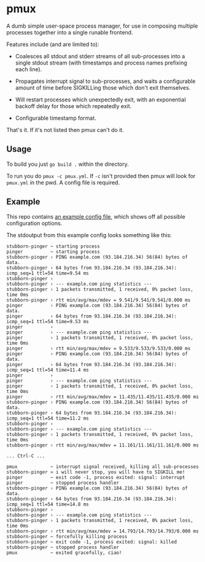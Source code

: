 # pmux

A dumb simple user-space process manager, for use in composing multiple
processes together into a single runable frontend.

Features include (and are limited to):

* Coalesces all stdout and stderr streams of all sub-processes into a single
  stdout stream (with timestamps and process names prefixing each line).

* Propagates interrupt signal to sub-processes, and waits a configurable amount
  of time before SIGKILLing those which don't exit themselves.

* Will restart processes which unexpectedly exit, with an exponential backoff
  delay for those which repeatedly exit.

* Configurable timestamp format.

That's it. If it's not listed then pmux can't do it.

## Usage

To build you just `go build .` within the directory.

To run you do `pmux -c pmux.yml`. If `-c` isn't provided then pmux will look for
`pmux.yml` in the pwd. A config file is required.

## Example

This repo contains [an example config file](pmux-example.yml), which shows off
all possible configuration options.

The stdoutput from this example config looks something like this:

```
stubborn-pinger ~ starting process
pinger          ~ starting process
stubborn-pinger › PING example.com (93.184.216.34) 56(84) bytes of data.
stubborn-pinger › 64 bytes from 93.184.216.34 (93.184.216.34): icmp_seq=1 ttl=54 time=9.54 ms
stubborn-pinger ›
stubborn-pinger › --- example.com ping statistics ---
stubborn-pinger › 1 packets transmitted, 1 received, 0% packet loss, time 0ms
stubborn-pinger › rtt min/avg/max/mdev = 9.541/9.541/9.541/0.000 ms
pinger          › PING example.com (93.184.216.34) 56(84) bytes of data.
pinger          › 64 bytes from 93.184.216.34 (93.184.216.34): icmp_seq=1 ttl=54 time=9.53 ms
pinger          ›
pinger          › --- example.com ping statistics ---
pinger          › 1 packets transmitted, 1 received, 0% packet loss, time 0ms
pinger          › rtt min/avg/max/mdev = 9.533/9.533/9.533/0.000 ms
pinger          › PING example.com (93.184.216.34) 56(84) bytes of data.
pinger          › 64 bytes from 93.184.216.34 (93.184.216.34): icmp_seq=1 ttl=54 time=11.4 ms
pinger          ›
pinger          › --- example.com ping statistics ---
pinger          › 1 packets transmitted, 1 received, 0% packet loss, time 0ms
pinger          › rtt min/avg/max/mdev = 11.435/11.435/11.435/0.000 ms
stubborn-pinger › PING example.com (93.184.216.34) 56(84) bytes of data.
stubborn-pinger › 64 bytes from 93.184.216.34 (93.184.216.34): icmp_seq=1 ttl=54 time=11.2 ms
stubborn-pinger ›
stubborn-pinger › --- example.com ping statistics ---
stubborn-pinger › 1 packets transmitted, 1 received, 0% packet loss, time 0ms
stubborn-pinger › rtt min/avg/max/mdev = 11.161/11.161/11.161/0.000 ms

... Ctrl-C ...

pmux            ~ interrupt signal received, killing all sub-processes
stubborn-pinger » i will never stop, you will have to SIGKILL me!
pinger          ~ exit code -1, process exited: signal: interrupt
pinger          ~ stopped process handler
stubborn-pinger › PING example.com (93.184.216.34) 56(84) bytes of data.
stubborn-pinger › 64 bytes from 93.184.216.34 (93.184.216.34): icmp_seq=1 ttl=54 time=14.8 ms
stubborn-pinger ›
stubborn-pinger › --- example.com ping statistics ---
stubborn-pinger › 1 packets transmitted, 1 received, 0% packet loss, time 0ms
stubborn-pinger › rtt min/avg/max/mdev = 14.793/14.793/14.793/0.000 ms
stubborn-pinger ~ forcefully killing process
stubborn-pinger ~ exit code -1, process exited: signal: killed
stubborn-pinger ~ stopped process handler
pmux            ~ exited gracefully, ciao!
```
